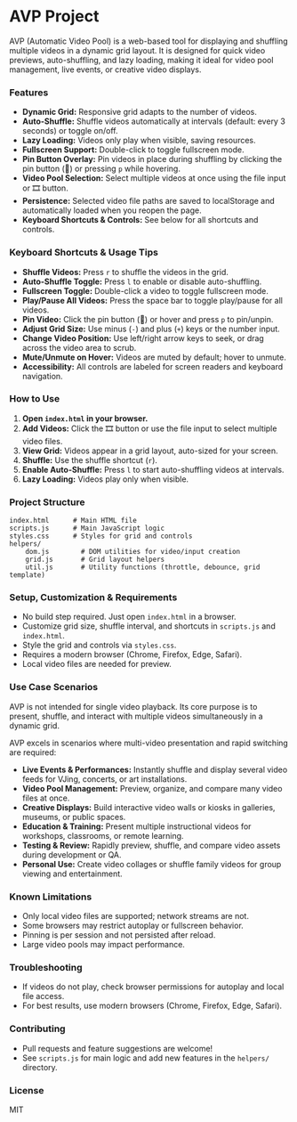 # AVP Project

AVP (Automatic Video Pool) is a web-based tool for displaying and shuffling multiple videos in a dynamic grid layout. It is designed for quick video previews, auto-shuffling, and lazy loading, making it ideal for video pool management, live events, or creative video displays.

### Features

- **Dynamic Grid:** Responsive grid adapts to the number of videos.
- **Auto-Shuffle:** Shuffle videos automatically at intervals (default: every 3 seconds) or toggle on/off.
- **Lazy Loading:** Videos only play when visible, saving resources.
- **Fullscreen Support:** Double-click to toggle fullscreen mode.
- **Pin Button Overlay:** Pin videos in place during shuffling by clicking the pin button (📌) or pressing `p` while hovering.
- **Video Pool Selection:** Select multiple videos at once using the file input or 🎞️ button.
- **Persistence:** Selected video file paths are saved to localStorage and automatically loaded when you reopen the page.
- **Keyboard Shortcuts & Controls:** See below for all shortcuts and controls.

### Keyboard Shortcuts & Usage Tips

- **Shuffle Videos:** Press `r` to shuffle the videos in the grid.
- **Auto-Shuffle Toggle:** Press `l` to enable or disable auto-shuffling.
- **Fullscreen Toggle:** Double-click a video to toggle fullscreen mode.
- **Play/Pause All Videos:** Press the space bar to toggle play/pause for all videos.
- **Pin Video:** Click the pin button (📌) or hover and press `p` to pin/unpin.
- **Adjust Grid Size:** Use minus (`-`) and plus (`+`) keys or the number input.
- **Change Video Position:** Use left/right arrow keys to seek, or drag across the video area to scrub.
- **Mute/Unmute on Hover:** Videos are muted by default; hover to unmute.
- **Accessibility:** All controls are labeled for screen readers and keyboard navigation.

### How to Use

1. **Open `index.html` in your browser.**
2. **Add Videos:** Click the 🎞️ button or use the file input to select multiple video files.
3. **View Grid:** Videos appear in a grid layout, auto-sized for your screen.
4. **Shuffle:** Use the shuffle shortcut (`r`).
5. **Enable Auto-Shuffle:** Press `l` to start auto-shuffling videos at intervals.
6. **Lazy Loading:** Videos play only when visible.

### Project Structure

```
index.html      # Main HTML file
scripts.js      # Main JavaScript logic
styles.css      # Styles for grid and controls
helpers/
	dom.js        # DOM utilities for video/input creation
	grid.js       # Grid layout helpers
	util.js       # Utility functions (throttle, debounce, grid template)
```

### Setup, Customization & Requirements

- No build step required. Just open `index.html` in a browser.
- Customize grid size, shuffle interval, and shortcuts in `scripts.js` and `index.html`.
- Style the grid and controls via `styles.css`.
- Requires a modern browser (Chrome, Firefox, Edge, Safari).
- Local video files are needed for preview.

### Use Case Scenarios

AVP is not intended for single video playback. Its core purpose is to present, shuffle, and interact with multiple videos simultaneously in a dynamic grid.

AVP excels in scenarios where multi-video presentation and rapid switching are required:

- **Live Events & Performances:** Instantly shuffle and display several video feeds for VJing, concerts, or art installations.
- **Video Pool Management:** Preview, organize, and compare many video files at once.
- **Creative Displays:** Build interactive video walls or kiosks in galleries, museums, or public spaces.
- **Education & Training:** Present multiple instructional videos for workshops, classrooms, or remote learning.
- **Testing & Review:** Rapidly preview, shuffle, and compare video assets during development or QA.
- **Personal Use:** Create video collages or shuffle family videos for group viewing and entertainment.

### Known Limitations

- Only local video files are supported; network streams are not.
- Some browsers may restrict autoplay or fullscreen behavior.
- Pinning is per session and not persisted after reload.
- Large video pools may impact performance.

### Troubleshooting

- If videos do not play, check browser permissions for autoplay and local file access.
- For best results, use modern browsers (Chrome, Firefox, Edge, Safari).

### Contributing

- Pull requests and feature suggestions are welcome!
- See `scripts.js` for main logic and add new features in the `helpers/` directory.

### License

MIT

